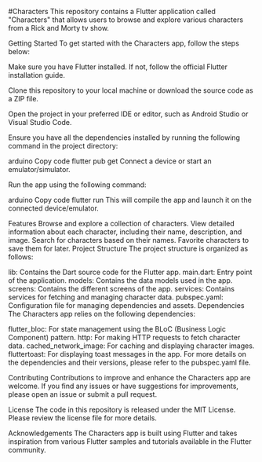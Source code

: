 #Characters
This repository contains a Flutter application called "Characters" that allows users to browse and explore various characters from a Rick and Morty tv show.

Getting Started
To get started with the Characters app, follow the steps below:

Make sure you have Flutter installed. If not, follow the official Flutter installation guide.

Clone this repository to your local machine or download the source code as a ZIP file.

Open the project in your preferred IDE or editor, such as Android Studio or Visual Studio Code.

Ensure you have all the dependencies installed by running the following command in the project directory:

arduino
Copy code
flutter pub get
Connect a device or start an emulator/simulator.

Run the app using the following command:

arduino
Copy code
flutter run
This will compile the app and launch it on the connected device/emulator.

Features
Browse and explore a collection of characters.
View detailed information about each character, including their name, description, and image.
Search for characters based on their names.
Favorite characters to save them for later.
Project Structure
The project structure is organized as follows:

lib: Contains the Dart source code for the Flutter app.
main.dart: Entry point of the application.
models: Contains the data models used in the app.
screens: Contains the different screens of the app.
services: Contains services for fetching and managing character data.
pubspec.yaml: Configuration file for managing dependencies and assets.
Dependencies
The Characters app relies on the following dependencies:

flutter_bloc: For state management using the BLoC (Business Logic Component) pattern.
http: For making HTTP requests to fetch character data.
cached_network_image: For caching and displaying character images.
fluttertoast: For displaying toast messages in the app.
For more details on the dependencies and their versions, please refer to the pubspec.yaml file.

Contributing
Contributions to improve and enhance the Characters app are welcome. If you find any issues or have suggestions for improvements, please open an issue or submit a pull request.

License
The code in this repository is released under the MIT License. Please review the license file for more details.

Acknowledgements
The Characters app is built using Flutter and takes inspiration from various Flutter samples and tutorials available in the Flutter community.
